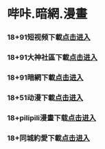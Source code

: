 # 哔咔.暗網.漫畫
### 18+91短视频下載<a rel="nofollow noopener" href="https://b8d4.aewmrod.com/aff-a6SG6" target="_blank">点击进入</a>
### 18+91大神社區下載<a rel="nofollow noopener" href="https://448a.ldpuovd.cc/chan/GS2187/nyBw" target="_blank">点击进入</a>
### 18+91暗網下載<a rel="nofollow noopener" href="https://e48cc.aewmrod.com/aff-a6SG6" target="_blank">点击进入</a>
### 18+51动漫下載<a rel="nofollow noopener" href="https://95ac.vthhvcl.com/?code=ahbFk&c=16921" target="_blank">点击进入</a>
### 18+pilipili漫畫下载<a rel="nofollow noopener" href="https://347.ilqmqsq.xyz/?code=ar2Cz&c=16921" target="_blank">点击进入</a>
### 18+同城約愛下載<a rel="nofollow noopener" href="https://ee719.gfusolvt.cc/?code=aZJ6Q&c=16921" target="_blank">点击进入</a>


